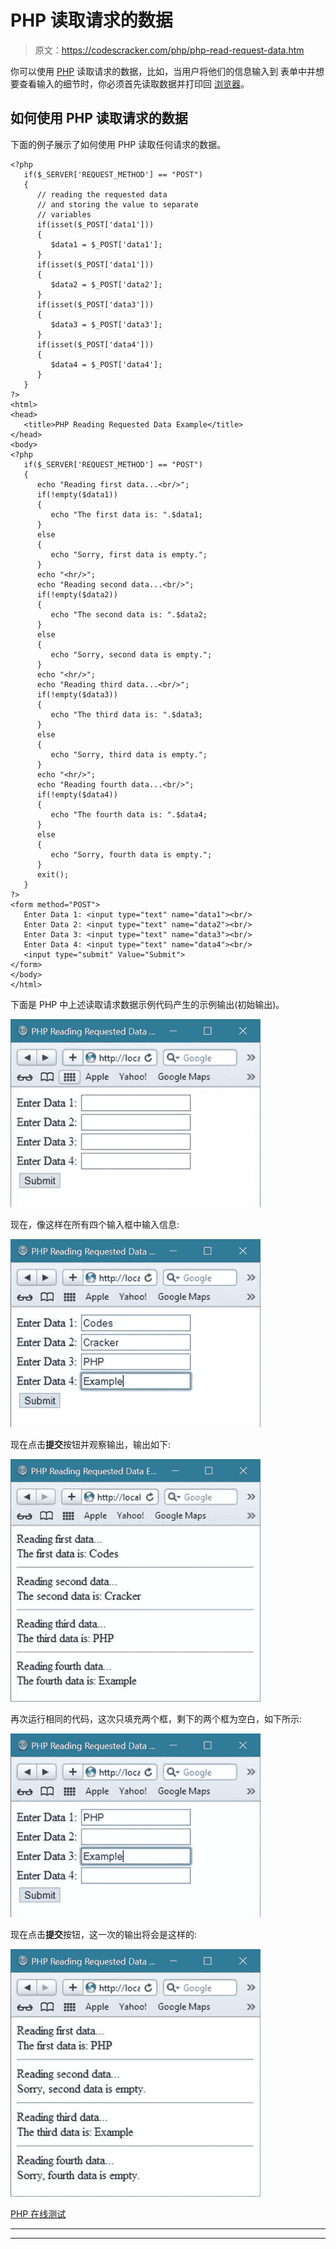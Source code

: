 # PHP 读取请求的数据

> 原文：<https://codescracker.com/php/php-read-request-data.htm>

你可以使用 [PHP](/php/index.htm) 读取请求的数据，比如，当用户将他们的信息输入到 表单中并想要查看输入的细节时，你必须首先读取数据并打印回 [浏览器](/networking/web-browser-server.htm)。

## 如何使用 PHP 读取请求的数据

下面的例子展示了如何使用 PHP 读取任何请求的数据。

```
<?php
   if($_SERVER['REQUEST_METHOD'] == "POST")
   {
      // reading the requested data
      // and storing the value to separate 
      // variables
      if(isset($_POST['data1']))
      {
         $data1 = $_POST['data1'];
      }
      if(isset($_POST['data1']))
      {
         $data2 = $_POST['data2'];
      }
      if(isset($_POST['data3']))
      {
         $data3 = $_POST['data3'];
      }
      if(isset($_POST['data4']))
      {
         $data4 = $_POST['data4'];
      }
   }
?>
<html>
<head>
   <title>PHP Reading Requested Data Example</title>
</head>
<body>
<?php 
   if($_SERVER['REQUEST_METHOD'] == "POST")
   {
      echo "Reading first data...<br/>";
      if(!empty($data1))
      {
         echo "The first data is: ".$data1;
      }
      else 
      {
         echo "Sorry, first data is empty.";
      }
      echo "<hr/>";
      echo "Reading second data...<br/>";
      if(!empty($data2))
      {
         echo "The second data is: ".$data2;
      }
      else 
      {
         echo "Sorry, second data is empty.";
      }
      echo "<hr/>";
      echo "Reading third data...<br/>";
      if(!empty($data3))
      {
         echo "The third data is: ".$data3;
      }
      else 
      {
         echo "Sorry, third data is empty.";
      }
      echo "<hr/>";
      echo "Reading fourth data...<br/>";
      if(!empty($data4))
      {
         echo "The fourth data is: ".$data4;
      }
      else 
      {
         echo "Sorry, fourth data is empty.";
      }
      exit();
   }
?>
<form method="POST">
   Enter Data 1: <input type="text" name="data1"><br/>
   Enter Data 2: <input type="text" name="data2"><br/>
   Enter Data 3: <input type="text" name="data3"><br/>
   Enter Data 4: <input type="text" name="data4"><br/>
   <input type="submit" Value="Submit">
</form>
</body>
</html>
```

下面是 PHP 中上述读取请求数据示例代码产生的示例输出(初始输出)。

![php reading requested data](img/2007bd0d7d8ab46d5b483024f3bdfaf2.png)

现在，像这样在所有四个输入框中输入信息:

![read request data php](img/b2d8ca86be1a77f901c3fc3eb49b1f4d.png)

现在点击**提交**按钮并观察输出，输出如下:

![reading requested data example php](img/dfd342896523bd92ae97b4adad2e71b5.png)

再次运行相同的代码，这次只填充两个框，剩下的两个框为空白，如下所示:

![php reading data](img/7cb38011a5af0ba338e181c2dc8c6bc0.png)

现在点击**提交**按钮，这一次的输出将会是这样的:

![read data in php](img/1fb6f17564875d1788e928ddb6a6748f.png)

[PHP 在线测试](/exam/showtest.php?subid=8)

* * *

* * *